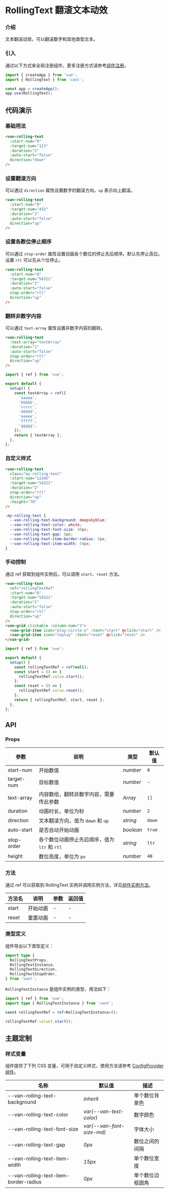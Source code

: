# RollingText 翻滚文本动效

### 介绍

文本翻滚动效，可以翻滚数字和其他类型文本。

### 引入

通过以下方式来全局注册组件，更多注册方式请参考[组件注册](#/zh-CN/advanced-usage#zu-jian-zhu-ce)。

```js
import { createApp } from 'vue';
import { RollingText } from 'vant';

const app = createApp();
app.use(RollingText);
```

## 代码演示

### 基础用法

```html
<van-rolling-text
  :start-num="0"
  :target-num="123"
  :duration="2"
  :auto-start="false"
  direction="down"
/>
```

### 设置翻滚方向

可以通过 `direction` 属性设置数字的翻滚方向。`up` 表示向上翻滚。

```html
<van-rolling-text
  :start-num="0"
  :target-num="432"
  :duration="2"
  :auto-start="false"
  direction="up"
/>
```

### 设置各数位停止顺序

可以通过 `stop-order` 属性设置动画各个数位的停止先后顺序。默认先停止高位。设置 `rtl` 可以先从个位停止。

```html
<van-rolling-text
  :start-num="0"
  :target-num="54321"
  :duration="2"
  :auto-start="false"
  stop-order="rtl"
  direction="up"
/>
```

### 翻转非数字内容

可以通过 `text-array` 属性设置非数字内容的翻转。

```html
<van-rolling-text
  :text-array="textArray"
  :duration="1"
  :auto-start="false"
  stop-order="rtl"
  direction="up"
/>
```

```js
import { ref } from 'vue';

export default {
  setup() {
    const textArray = ref([
      'aaaaa',
      'bbbbb',
      'ccccc',
      'ddddd',
      'eeeee',
      'fffff',
      'ggggg',
    ]);
    return { textArray };
  },
};
```

### 自定义样式

```html
<van-rolling-text
  class="my-rolling-text"
  :start-num="12345"
  :target-num="54321"
  :duration="2"
  stop-order="rtl"
  direction="up"
  :height="70"
/>
```

```css
.my-rolling-text {
  --van-rolling-text-background: deepskyblue;
  --van-rolling-text-color: white;
  --van-rolling-text-font-size: 40px;
  --van-rolling-text-gap: 6px;
  --van-rolling-text-item-border-radius: 5px;
  --van-rolling-text-item-width: 50px;
}
```

### 手动控制

通过 ref 获取到组件实例后，可以调用 `start`、`reset` 方法。

```html
<van-rolling-text
  ref="rollingTextRef"
  :start-num="0"
  :target-num="54321"
  :duration="2"
  :auto-start="false"
  stop-order="rtl"
  direction="up"
/>
<van-grid clickable :column-num="3">
  <van-grid-item icon="play-circle-o" :text="start" @click="start" />
  <van-grid-item icon="replay" :text="reset" @click="reset" />
</van-grid>
```

```js
import { ref } from 'vue';

export default {
  setup() {
    const rollingTextRef = ref(null);
    const start = () => {
      rollingTextRef.value.start();
    };
    const reset = () => {
      rollingTextRef.value.reset();
    };
    return { rollingTextRef, start, reset };
  },
};
```

## API

### Props

| 参数 | 说明 | 类型 | 默认值 |
| --- | --- | --- | --- |
| start-num | 开始数值 | _number_ | `0` |
| target-num | 目标数值 | _number_ | - |
| text-array | 内容数组，翻转非数字内容，需要传此参数 | _Array_ | `[]` |
| duration | 动画时长，单位为秒 | _number_ | `2` |
| direction | 文本翻滚方向，值为 `down` 和 `up` | _string_ | `down` |
| auto-start | 是否自动开始动画 | _boolean_ | `true` |
| stop-order | 各个数位动画停止先后顺序，值为 `ltr` 和 `rtl` | _string_ | `ltr` |
| height | 数位高度，单位为 `px` | _number_ | `40` |

### 方法

通过 ref 可以获取到 RollingText 实例并调用实例方法，详见[组件实例方法](#/zh-CN/advanced-usage#zu-jian-shi-li-fang-fa)。

| 方法名 | 说明     | 参数 | 返回值 |
| ------ | -------- | ---- | ------ |
| start  | 开始动画 | -    | -      |
| reset  | 重置动画 | -    | -      |

### 类型定义

组件导出以下类型定义：

```ts
import type {
  RollingTextProps,
  RollingTextInstance,
  RollingTextDirection,
  RollingTextStopOrder,
} from 'vant';
```

`RollingTextInstance` 是组件实例的类型，用法如下：

```ts
import { ref } from 'vue';
import type { RollingTextInstance } from 'vant';

const rollingTextRef = ref<RollingTextInstance>();

rollingTextRef.value?.start();
```

## 主题定制

### 样式变量

组件提供了下列 CSS 变量，可用于自定义样式，使用方法请参考 [ConfigProvider 组件](#/zh-CN/config-provider)。

| 名称 | 默认值 | 描述 |
| --- | --- | --- |
| --van-rolling-text-background | _inherit_ | 单个数位背景色 |
| --van-rolling-text-color | _var(--van-text-color)_ | 数字颜色 |
| --van-rolling-text-font-size | _var(--van-font-size-md)_ | 字体大小 |
| --van-rolling-text-gap | _0px_ | 数位之间的间隔 |
| --van-rolling-text-item-width | _15px_ | 单个数位宽度 |
| --van-rolling-text-item-border-radius | _0px_ | 单个数位边框圆角 |
